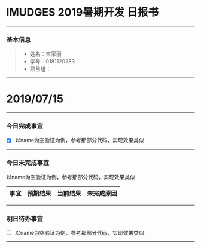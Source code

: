 # IMUDGES 2019暑期开发 日报书
-------


### 基本信息
> * 姓名：宋家丽
> * 学号：0181120283
> * 项目组：
-------


# 2019/07/15

-------

### 今日完成事宜
- [x] 以name为空验证为例，参考那部分代码，实现效果类似
-----
### 今日未完成事宜
以name为空验证为例，参考那部分代码，实现效果类似

| 事宜     |预期结果| 当前结果  | 未完成原因   | 
| --------   | -----:  | -----:  | :----:  |



------
### 明日待办事宜
- [ ] 以name为空验证为例，参考那部分代码，实现效果类似
-------
